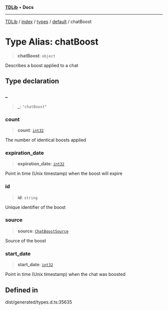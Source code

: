 [**TDLib**](../../../../../../README.md) • **Docs**

***

[TDLib](../../../../../../modules.md) / [index](../../../../../README.md) / [types](../../../README.md) / [default](../README.md) / chatBoost

# Type Alias: chatBoost

> **chatBoost**: `object`

Describes a boost applied to a chat

## Type declaration

### \_

> **\_**: `"chatBoost"`

### count

> **count**: [`int32`](int32.md)

The number of identical boosts applied

### expiration\_date

> **expiration\_date**: [`int32`](int32.md)

Point in time (Unix timestamp) when the boost will expire

### id

> **id**: `string`

Unique identifier of the boost

### source

> **source**: [`ChatBoostSource`](ChatBoostSource.md)

Source of the boost

### start\_date

> **start\_date**: [`int32`](int32.md)

Point in time (Unix timestamp) when the chat was boosted

## Defined in

dist/generated/types.d.ts:35635
